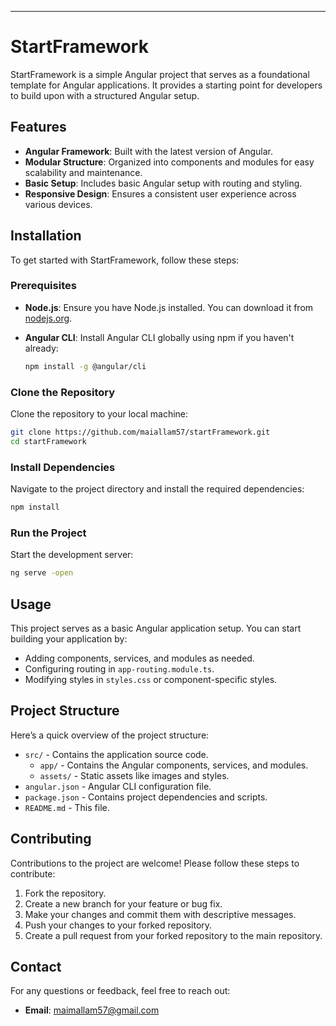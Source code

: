
---

# StartFramework

StartFramework is a simple Angular project that serves as a foundational template for Angular applications. It provides a starting point for developers to build upon with a structured Angular setup.

## Features

- **Angular Framework**: Built with the latest version of Angular.
- **Modular Structure**: Organized into components and modules for easy scalability and maintenance.
- **Basic Setup**: Includes basic Angular setup with routing and styling.
- **Responsive Design**: Ensures a consistent user experience across various devices.

## Installation

To get started with StartFramework, follow these steps:

### Prerequisites

- **Node.js**: Ensure you have Node.js installed. You can download it from [nodejs.org](https://nodejs.org/).

- **Angular CLI**: Install Angular CLI globally using npm if you haven't already:

  ```bash
  npm install -g @angular/cli
  ```

### Clone the Repository

Clone the repository to your local machine:

```bash
git clone https://github.com/maiallam57/startFramework.git
cd startFramework
```

### Install Dependencies

Navigate to the project directory and install the required dependencies:

```bash
npm install
```

### Run the Project

Start the development server:

```bash
ng serve -open
```

## Usage

This project serves as a basic Angular application setup. You can start building your application by:

- Adding components, services, and modules as needed.
- Configuring routing in `app-routing.module.ts`.
- Modifying styles in `styles.css` or component-specific styles.

## Project Structure

Here’s a quick overview of the project structure:

- `src/` - Contains the application source code.
  - `app/` - Contains the Angular components, services, and modules.
  - `assets/` - Static assets like images and styles.
- `angular.json` - Angular CLI configuration file.
- `package.json` - Contains project dependencies and scripts.
- `README.md` - This file.

## Contributing

Contributions to the project are welcome! Please follow these steps to contribute:

1. Fork the repository.
2. Create a new branch for your feature or bug fix.
3. Make your changes and commit them with descriptive messages.
4. Push your changes to your forked repository.
5. Create a pull request from your forked repository to the main repository.

## Contact

For any questions or feedback, feel free to reach out:

- **Email**: [maimallam57@gmail.com](mailto:maimallam57@gmail.com)
